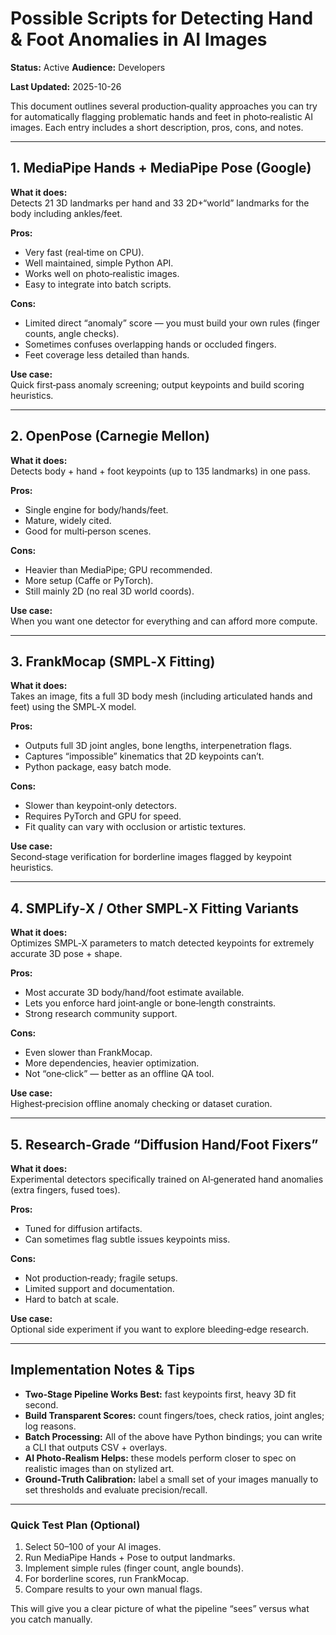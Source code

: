 # Possible Scripts for Detecting Hand & Foot Anomalies in AI Images
**Status:** Active
**Audience:** Developers

**Last Updated:** 2025-10-26


This document outlines several production‑quality approaches you can try for automatically flagging problematic hands and feet in photo‑realistic AI images. Each entry includes a short description, pros, cons, and notes.

---

## 1. **MediaPipe Hands + MediaPipe Pose (Google)**

**What it does:**  
Detects 21 3D landmarks per hand and 33 2D+“world” landmarks for the body including ankles/feet.

**Pros:**  
- Very fast (real‑time on CPU).  
- Well maintained, simple Python API.  
- Works well on photo‑realistic images.  
- Easy to integrate into batch scripts.

**Cons:**  
- Limited direct “anomaly” score — you must build your own rules (finger counts, angle checks).  
- Sometimes confuses overlapping hands or occluded fingers.  
- Feet coverage less detailed than hands.

**Use case:**  
Quick first‑pass anomaly screening; output keypoints and build scoring heuristics.

---

## 2. **OpenPose (Carnegie Mellon)**

**What it does:**  
Detects body + hand + foot keypoints (up to 135 landmarks) in one pass.

**Pros:**  
- Single engine for body/hands/feet.  
- Mature, widely cited.  
- Good for multi‑person scenes.

**Cons:**  
- Heavier than MediaPipe; GPU recommended.  
- More setup (Caffe or PyTorch).  
- Still mainly 2D (no real 3D world coords).

**Use case:**  
When you want one detector for everything and can afford more compute.

---

## 3. **FrankMocap (SMPL‑X Fitting)**

**What it does:**  
Takes an image, fits a full 3D body mesh (including articulated hands and feet) using the SMPL‑X model.

**Pros:**  
- Outputs full 3D joint angles, bone lengths, interpenetration flags.  
- Captures “impossible” kinematics that 2D keypoints can’t.  
- Python package, easy batch mode.

**Cons:**  
- Slower than keypoint‑only detectors.  
- Requires PyTorch and GPU for speed.  
- Fit quality can vary with occlusion or artistic textures.

**Use case:**  
Second‑stage verification for borderline images flagged by keypoint heuristics.

---

## 4. **SMPLify‑X / Other SMPL‑X Fitting Variants**

**What it does:**  
Optimizes SMPL‑X parameters to match detected keypoints for extremely accurate 3D pose + shape.

**Pros:**  
- Most accurate 3D body/hand/foot estimate available.  
- Lets you enforce hard joint‑angle or bone‑length constraints.  
- Strong research community support.

**Cons:**  
- Even slower than FrankMocap.  
- More dependencies, heavier optimization.  
- Not “one‑click” — better as an offline QA tool.

**Use case:**  
Highest‑precision offline anomaly checking or dataset curation.

---

## 5. **Research‑Grade “Diffusion Hand/Foot Fixers”**

**What it does:**  
Experimental detectors specifically trained on AI‑generated hand anomalies (extra fingers, fused toes).

**Pros:**  
- Tuned for diffusion artifacts.  
- Can sometimes flag subtle issues keypoints miss.

**Cons:**  
- Not production‑ready; fragile setups.  
- Limited support and documentation.  
- Hard to batch at scale.

**Use case:**  
Optional side experiment if you want to explore bleeding‑edge research.

---

## Implementation Notes & Tips

- **Two‑Stage Pipeline Works Best:** fast keypoints first, heavy 3D fit second.  
- **Build Transparent Scores:** count fingers/toes, check ratios, joint angles; log reasons.  
- **Batch Processing:** All of the above have Python bindings; you can write a CLI that outputs CSV + overlays.  
- **AI Photo‑Realism Helps:** these models perform closer to spec on realistic images than on stylized art.  
- **Ground‑Truth Calibration:** label a small set of your images manually to set thresholds and evaluate precision/recall.

---

### Quick Test Plan (Optional)

1. Select 50–100 of your AI images.  
2. Run MediaPipe Hands + Pose to output landmarks.  
3. Implement simple rules (finger count, angle bounds).  
4. For borderline scores, run FrankMocap.  
5. Compare results to your own manual flags.

This will give you a clear picture of what the pipeline “sees” versus what you catch manually.

